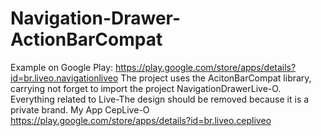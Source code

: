 Navigation-Drawer-ActionBarCompat
=================================

Example on Google Play: https://play.google.com/store/apps/details?id=br.liveo.navigationliveo The project uses the AcitonBarCompat library, carrying not forget to import the project NavigationDrawerLive-O. Everything related to Live-The design should be removed because it is a private brand. My App CepLive-O https://play.google.com/store/apps/details?id=br.liveo.cepliveo
